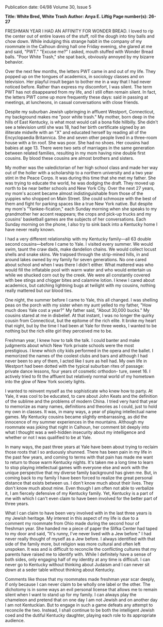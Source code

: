 Publication date: 04/98
Volume 30, Issue 5

**Title: White Bred, White Trash**
**Author: Anya E. Liftig**
**Page number(s): 26-27**

FRESHMAN YEAR I HAD AN AFFINITY FOR WONDER BREAD. I 
loved to rip the center out of entire loaves of the stuff, roll the 
dough into tiny balls and chow down. While indulging this 
strange habit in the company of my roommate in the Calhoun 
dining hall one Friday evening, she glared at me and said, "PWT." 
"Excuse me?" I asked, mouth stuffed with Wonder Bread balls. 
"Poor White Trash," she spat back, obviously annoyed by my 
bizarre behavior. 

Over the next few months, the letters PWT came in and out of my 
life. They popped up on the tongues of academics, in sociology classes 
and on television. Her playful insult began to bother me in a way that I 
had never noticed before. Rather than express my discomfort, I was 
silent. The term PWT has not disappeared from my life, and I still often 
remain silent. In fact, the letters PWT come up more frequently these 
days: said in passing at meetings, at luncheons, in casual conversations 
with close friends. 

Despite my suburban Jewish upbringing in affluent Westport, 
Connecticut, my background makes me "poor white trash." My mother, born deep in the hills of East Kentucky, is what most would call a 
bona fide hillbilly. She didn't see a television until she was 18, had her 
birth certificate signed by an illiterate midwife with an "X" and educated herself by reading all of the Encyclopaedia Britannica. She and seven 
other people lived in a three-room house with a tin roof. She was poor. 
She had no shoes. Her cousins had babies at age 13. There were two 
sets of marriages in the same generation between related families, resulting in my mom having nine double first cousins. By blood these 
cousins are almost brothers and sisters. 

My mother was the valedictorian of her high school class and made 
her way out of the holler with a scholarship to a northern university 
and a two year stint in the Peace Corps. It was during this time that she 
met my father. She was trying to educate the world, he was dodging the 
draft. They moved up north to be near better schools and New York 
City. Over the next 27 years, my mom's accent became almost indistinguishable from those of the yuppies who shopped on Main Street. She 
could schmooze with the best of them and fight for parking spaces like 
a true New York native. But despite my mom's "Yankee-fication," each 
Sunday morning when she speaks to my grandmother her accent reappears; the crops and pick-up trucks and my cousins' basketball games 
are the subjects of her conversations. Each Sunday morning on the 
phone, I also try to sink back into a Kentucky home I have never really 
known. 

I had a very different relationship with my Kentucky family—all 63 
double second cousins—before I came to Yale. I visited every summer. We would swim, taunt the craw dads, make dandelion chains. 
We would collect locust shells and snake skins. We traipsed through the 
strip-mined hills, in and around lakes owned by my family for seven 
generations. No one cared about school and when I was there I didn't 
either. What mattered was who would fill the inflatable pool with warm 
water and who would entertain us while we shucked corn out by the 
creek. We were all constantly covered with bee stings and chigger bites 
and calamine lotion. I knew I cared about academics, but catching 
lightning bugs at twilight with my cousins, nothing really mattered but 
our blood ties. 

One night, the summer before I came to Yale, this all changed. I 
was shelling peas on the porch with my sister when my aunt yelled to 
my father, "How much does Yale cost a year?" My father said, "About 
30,000 bucks." My cousins stared at me in disbelief. At that instant, I 
was no longer the quirky cousin from Connecticut, but the epitome of 
the rich elite. It broke my heart that night, but by the time I had been 
at Yale for three weeks, I wanted to be nothing but the rich elite girl 
they perceived me to be. 

Freshman year, I knew how to talk the talk. I could banter and 
make judgments about which New York private schools were the 
most prestigious. I knew which city kids performed in the opera 
and the ballet. I memorized the names of the coolest clubs and bars and 
although I had never been to any of them, I acted like I sure as hell had. 
My own life in Westport had been dotted with the typical suburban 
rites of passage: private dance lessons, four years of cosmetic orthodon-
ture, sweet 16. I actively tried to fit the affluent but relatively normal 
world of my hometown into the glow of New York society lights. 

I wanted to reinvent myself as the sophisticate who knew how to 
party. At Yale, it was cool to be educated, to care about John Keats and 
the definition of the sublime and the problems of modern China. I 
tried very hard that year to memorize as many names, definitions and 
theories as I could, just to hold my own in classes. It was, in many ways, 
a year of playing intellectual name games. My Kentucky cousins 
became slightly embarrassing, as did the innocence of my summer 
experiences in the mountains. Although my roommate was joking that 
night in Calhoun, her comment bit deeply into what I thought was a 
well-hidden insecurity about my intelligence and whether or not I was 
qualified to be at Yale. 

In many ways, the past three years at Yale have been about trying to 
reclaim those roots that I so arduously shunned. There has been pain in 
my life in the past few years, and coming to terms with that pain has 
made me want to return to those warm Kentucky nights. It's taken me 
a long time to learn to stop playing intellectual games with everyone 
else and work with the unique perspective that my diverse family background has given me. But, in coming back to my family I have been 
forced to realize the great personal distance that exists between us. I 
don't know much about their lives. They don't know much about mine. 
Even though I am often not able to verbalize it, I am fiercely defensive 
of my Kentucky family. Yet, Kentucky is a part of me with which I can't 
even claim to have been involved for the better part of three years. 

What I can claim to have been very involved with in the last 
three years is my Jewish heritage. My interest in this aspect 
of my life is due to a comment my roommate from Ohio 
made during the second hour of freshman year. She handed me a piece 
of paper the Slifka Center had taped to my door and said, "It's runny, 
I've never lived with a Jew before." I had never really thought of myself 
as a Jew before. I always identified with that side of the family more, 
but religion was more cultural and often left unspoken. It was and is 
difficult to reconcile the conflicting cultures that my parents have raised 
me to identify with. While I definitely have a sense of both sides, only 
engaging half of my identity at any time is difficult. I can never go to 
Kentucky without thinking about Judaism and I can never sit down at 
a seder table without thinking about Kentucky. 

Comments like those that my roommates made freshman year scar 
deeply, if only because I can never claim to be wholly one label or the 
other. The dichotomy is in some ways an evil personal license that 
allows me to remain silent when I want to stand up for my family. I can 
always play the chameleon and pretend that on one day I am not Jewish 
and on another day I am not Kentuckian. But to engage in such a game 
defeats any attempt to reconcile the two. Instead, I shall continue to be 
both the intelligent Jewish coed and the dutiful Kentucky daughter, 
playing each role to its appropriate audience.